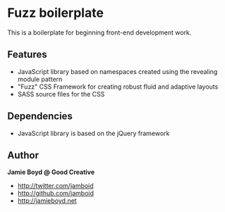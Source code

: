 # Fuzz boilerplate

This is a boilerplate for beginning front-end development work.

## Features

- JavaScript library based on namespaces created using the revealing module pattern
- "Fuzz" CSS Framework for creating robust fluid and adaptive layouts
- SASS source files for the CSS

## Dependencies

- JavaScript library is based on the jQuery framework

## Author

**Jamie Boyd @ Good Creative**

+ http://twitter.com/jamboid
+ http://github.com/jamboid
+ http://jamieboyd.net
